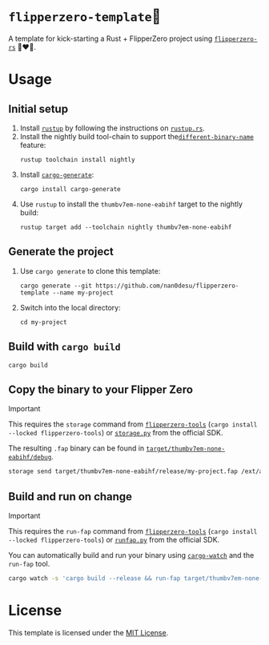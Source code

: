 # `flipperzero-template`🚀

A template for kick-starting a Rust + FlipperZero project using [`flipperzero-rs`](https://github.com/flipperzero-rs/flipperzero) 🐬❤️🦀.

# Usage

## Initial setup

1. Install [`rustup`](https://rust-lang.github.io/rustup/) by following the instructions on [`rustup.rs`](https://rustup.rs/).
1. Install the nightly build tool-chain to support the[`different-binary-name`](https://doc.rust-lang.org/cargo/reference/unstable.html#different-binary-name) feature:
    ```
    rustup toolchain install nightly
    ```
1. Install [`cargo-generate`](https://github.com/cargo-generate/cargo-generate):
    ```
    cargo install cargo-generate
    ```
1. Use `rustup` to install the `thumbv7em-none-eabihf` target to the nightly build:
    ```
    rustup target add --toolchain nightly thumbv7em-none-eabihf
    ```

## Generate the project
1. Use `cargo generate` to clone this template:
    ```
    cargo generate --git https://github.com/nan0desu/flipperzero-template --name my-project
    ```
1. Switch into the local directory:
    ```
    cd my-project
    ```

## Build with `cargo build`

```
cargo build
```

## Copy the binary to your Flipper Zero

> [!IMPORTANT]
> This requires the `storage` command from [`flipperzero-tools`](https://crates.io/crates/flipperzero-tools) (`cargo install --locked flipperzero-tools`) or [`storage.py`](https://github.com/flipperdevices/flipperzero-firmware/blob/dev/scripts/storage.py) from the official SDK.

The resulting `.fap` binary can be found in [`target/thumbv7em-none-eabihf/debug`](target/thumbv7em-none-eabihf/debug).

```sh
storage send target/thumbv7em-none-eabihf/release/my-project.fap /ext/apps/Examples/my-project.fap
```

## Build and run on change

> [!IMPORTANT]
> This requires the `run-fap` command from [`flipperzero-tools`](https://crates.io/crates/flipperzero-tools) (`cargo install --locked flipperzero-tools`) or [`runfap.py`](https://github.com/flipperdevices/flipperzero-firmware/blob/dev/scripts/runfap.py) from the official SDK.

You can automatically build and run your binary using [`cargo-watch`](https://crates.io/crates/cargo-watch) and the `run-fap` tool.

```sh
cargo watch -s 'cargo build --release && run-fap target/thumbv7em-none-eabihf/release/my-project.fap'
```

# License

This template is licensed under the [MIT License](https://github.com/flipperzero-rs/flipperzero/blob/v0.7.2/LICENSE).
